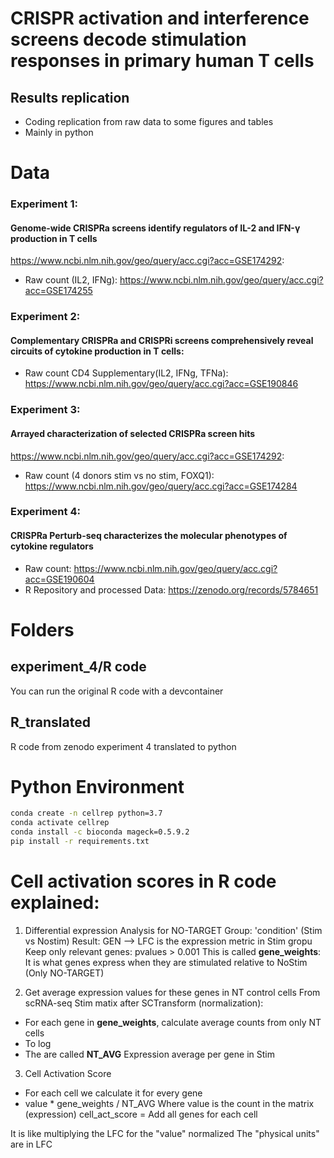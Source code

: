 # CRISPR activation and interference screens decode stimulation responses in primary human T cells
## Results replication
- Coding replication from raw data to some figures and tables
- Mainly in python

# Data
### Experiment 1: 
#### Genome-wide CRISPRa screens identify regulators of IL-2 and IFN-γ production in T cells
https://www.ncbi.nlm.nih.gov/geo/query/acc.cgi?acc=GSE174292:
- Raw count (IL2, IFNg): https://www.ncbi.nlm.nih.gov/geo/query/acc.cgi?acc=GSE174255

### Experiment 2: 
#### Complementary CRISPRa and CRISPRi screens comprehensively reveal circuits of cytokine production in T cells:
- Raw count CD4 Supplementary(IL2, IFNg, TFNa): https://www.ncbi.nlm.nih.gov/geo/query/acc.cgi?acc=GSE190846

### Experiment 3: 
#### Arrayed characterization of selected CRISPRa screen hits
https://www.ncbi.nlm.nih.gov/geo/query/acc.cgi?acc=GSE174292:
- Raw count (4 donors stim vs no stim, FOXQ1): https://www.ncbi.nlm.nih.gov/geo/query/acc.cgi?acc=GSE174284


### Experiment 4: 
#### CRISPRa Perturb-seq characterizes the molecular phenotypes of cytokine regulators
- Raw count: https://www.ncbi.nlm.nih.gov/geo/query/acc.cgi?acc=GSE190604
- R Repository and processed Data: https://zenodo.org/records/5784651

# Folders
## experiment_4/R code
You can run the original R code with a devcontainer

## R_translated
R code from zenodo experiment 4 translated to python

# Python Environment
```bash
conda create -n cellrep python=3.7
conda activate cellrep
conda install -c bioconda mageck=0.5.9.2
pip install -r requirements.txt
```


# Cell activation scores in R code explained:

1. Differential expression Analysis for NO-TARGET
Group: 'condition' (Stim vs Nostim)
Result:
GEN --> LFC is the expression metric in Stim gropu
Keep only relevant genes: pvalues > 0.001
This is called **gene_weights**: It is what genes express when they are stimulated relative to NoStim (Only NO-TARGET)

2. Get average expression values for these genes in NT control cells
From scRNA-seq Stim matix after SCTransform (normalization):
- For each gene in **gene_weights**, calculate average counts from only NT cells
- To log
- The are called **NT_AVG**
Expression average per gene in Stim

3. Cell Activation Score
- For each cell we calculate it for every gene
- value * gene_weights / NT_AVG
Where value is the count in the matrix (expression)
cell_act_score = Add all genes for each cell

It is like multiplying the LFC for the "value" normalized
The "physical units" are in LFC





